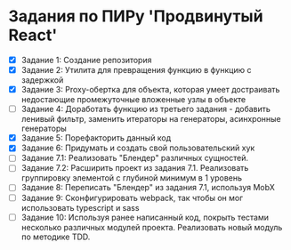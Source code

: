 # Задания по ПИРу 'Продвинутый React'

- [x] Задание 1: Создание репозитория
- [x] Задание 2: Утилита для превращения функцию в функцию с задержкой
- [x] Задание 3: Proxy-обертка для объекта, которая умеет достраивать недостающие промежуточные вложенные узлы в объекте
- [ ] Задание 4: Доработать функцию из третьего задания - добавить ленивый фильтр, заменить итераторы на генераторы, асинхронные генераторы
- [x] Задание 5: Порефакторить данный код
- [x] Задание 6: Придумать и создать свой пользовательский хук
- [ ] Задание 7.1: Реализовать "Блендер" различных сущностей.
- [ ] Задание 7.2: Расширить проект из задания 7.1. Реализовать группировку элементой с глубиной минимум в 1 уровень
- [ ] Задание 8: Переписать "Блендер" из задания 7.1, используя MobX
- [ ] Задание 9: Сконфигурировать webpack, так чтобы он мог использовать typescript и sass
- [ ] Задание 10: Используя ранее написанный код, покрыть тестами несколько различных модулей проекта. Реализовать новый модуль по методике TDD.
